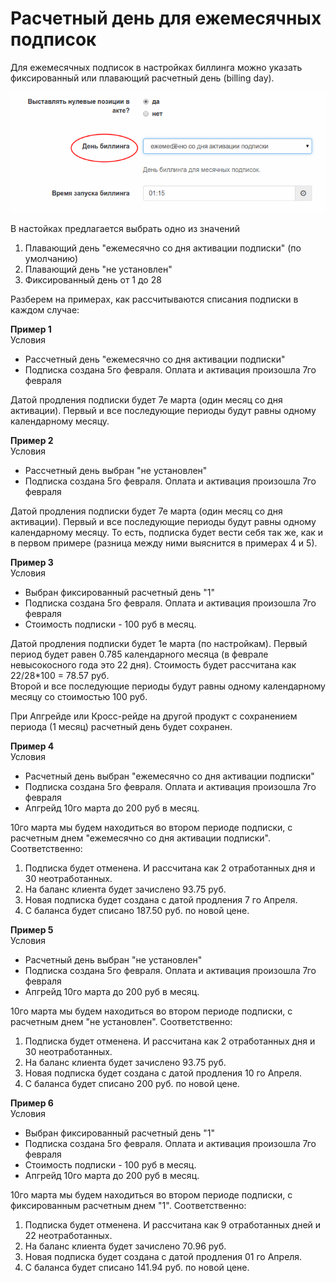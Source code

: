 # Расчетный день для ежемесячных подписок

Для ежемесячных подписок в настройках биллинга можно указать фиксированный или плавающий расчетный день \(billing day\).

![](../.gitbook/assets/billing_day_1.png)

В настойках предлагается выбрать одно из значений

1. Плавающий день "ежемесячно со дня активации подписки" \(по умолчанию\)
2. Плавающий день "не установлен"
3. Фиксированный день от 1 до 28

Разберем на примерах, как рассчитываются списания подписки в каждом случае:

**Пример 1**  
Условия

* Рассчетный день "ежемесячно со дня активации подписки"
* Подписка создана 5го февраля. Оплата и активация произошла 7го февраля

Датой продления подписки будет 7е марта \(один месяц со дня активации\). Первый и все последующие периоды будут равны одному календарному месяцу.

**Пример 2**  
Условия

* Рассчетный день выбран "не установлен"
* Подписка создана 5го февраля. Оплата и активация произошла 7го февраля

Датой продления подписки будет 7е марта \(один месяц со дня активации\). Первый и все последующие периоды будут равны одному календарному месяцу. То есть, подписка будет вести себя так же, как и в первом примере \(разница между ними выяснится в примерах 4 и 5\).

**Пример 3**  
Условия

* Выбран фиксированный расчетный день "1"
* Подписка создана 5го февраля. Оплата и активация произошла 7го февраля
* Стоимость подписки - 100 руб в месяц.

Датой продления подписки будет 1е марта \(по настройкам\). Первый период будет равен 0.785 календарного месяца \(в феврале невысокосного года это 22 дня\). Стоимость будет рассчитана как 22/28\*100 = 78.57 руб.  
Второй и все последующие периоды будут равны одному календарному месяцу со стоимостью 100 руб.

При Апгрейде или Кросс-рейде на другой продукт с сохранением периода \(1 месяц\) расчетный день будет сохранен.

**Пример 4**  
Условия

* Расчетный день выбран "ежемесячно со дня активации подписки"
* Подписка создана 5го февраля. Оплата и активация произошла 7го февраля
* Апгрейд 10го марта до 200 руб в месяц.

10го марта мы будем находиться во втором периоде подписки, с расчетным днем "ежемесячно со дня активации подписки". Соответственно:  
1. Подписка будет отменена. И рассчитана как 2 отработанных дня и 30 неотработанных.  
2. На баланс клиента будет зачислено 93.75 руб.  
3. Новая подписка будет создана с датой продления 7 го Апреля.  
4. С баланса будет списано 187.50 руб. по новой цене.

**Пример 5**  
Условия

* Расчетный день выбран "не установлен"
* Подписка создана 5го февраля. Оплата и активация произошла 7го февраля
* Апгрейд 10го марта до 200 руб в месяц.

10го марта мы будем находиться во втором периоде подписки, с расчетным днем "не установлен". Соответственно:  
1. Подписка будет отменена. И рассчитана как 2 отработанных дня и 30 неотработанных.  
2. На баланс клиента будет зачислено 93.75 руб.  
3. Новая подписка будет создана с датой продления 10 го Апреля.  
4. С баланса будет списано 200 руб. по новой цене.

**Пример 6**  
Условия

* Выбран фиксированный расчетный день "1"
* Подписка создана 5го февраля. Оплата и активация произошла 7го февраля
* Стоимость подписки - 100 руб в месяц.
* Апгрейд 10го марта до 200 руб в месяц.

10го марта мы будем находиться во втором периоде подписки, с фиксированным расчетным днем "1". Соответственно:  
1. Подписка будет отменена. И рассчитана как 9 отработанных дней и 22 неотработанных.  
2. На баланс клиента будет зачислено 70.96 руб.  
3. Новая подписка будет создана с датой продления 01 го Апреля.  
4. С баланса будет списано 141.94 руб. по новой цене.

